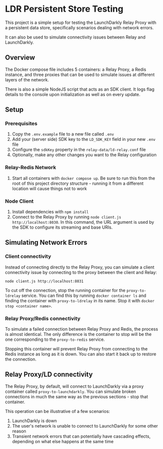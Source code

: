 # LDR Persistent Store Testing

This project is a simple setup for testing the LaunchDarkly Relay Proxy with a persistent data store, specifically scenarios dealing with network errors.

It can also be used to simulate connectivity issues between Relay and LaunchDarkly.

## Overview

The Docker compose file includes 5 containers: a Relay Proxy, a Redis instance, and three proxies that can be used to simulate issues at different layers of the network.

There is also a simple NodeJS script that acts as an SDK client. It logs flag details to the console upon initialization as well as on every update.

## Setup

### Prerequisites

1. Copy the `.env.example` file to a new file called `.env`
2. Add your (server side) SDK key to the `LD_SDK_KEY` field in your new `.env` file
3. Configure the `sdkKey` property in the `relay-data/ld-relay.conf` file
4. Optionally, make any other changes you want to the Relay configuration

### Relay-Redis Network

1. Start all containers with `docker compose up`. Be sure to run this from the root of this project directory structure - running it from a different location will cause things not to work

### Node Client

1. Install dependencies with `npm install`
2. Connect to the Relay Proxy by running `node client.js http://localhost:8030`. In this command, the URL argument is used by the SDK to configure its streaming and base URIs.

## Simulating Network Errors

### Client connectivity

Instead of connecting directly to the Relay Proxy, you can simulate a client connectivity issue by connecting to the proxy between the client and Relay:

```
node client.js http://localhost:8031
```

To cut off the connection, stop the running container for the `proxy-to-ldrelay` service. You can find this by running `docker container ls` and finding the container with `proxy-to-ldrelay` in its name. Stop it with `docker stop <container name>`.

### Relay Proxy/Redis connectivity

To simulate a failed connection between Relay Proxy and Redis, the process is almost identical. The only difference is the container to stop will be the one corresponding to the `proxy-to-redis` service.

Stopping this container will prevent Relay Proxy from connecting to the Redis instance as long as it is down. You can also start it back up to restore the connection.

## Relay Proxy/LD connectivity

The Relay Proxy, by default, will connect to LaunchDarkly via a proxy container called `proxy-to-launchdarkly`. You can simulate broken connections in much the same way as the previous sections - stop that container.

This operation can be illustrative of a few scenarios:

1. LaunchDarkly is down
2. The user's network is unable to connect to LaunchDarkly for some other reason
3. Transient network errors that can potentially have cascading effects, depending on what else happens at the same time
